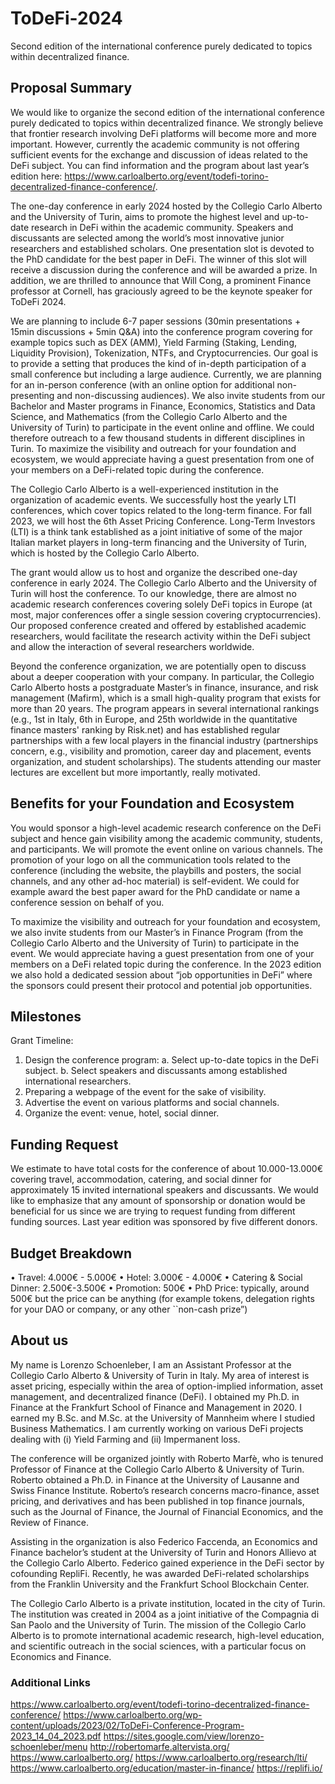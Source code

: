 # ToDeFi-2024
Second edition of the international conference purely dedicated to topics within decentralized finance. 

## Proposal Summary
We would like to organize the second edition of the international conference purely dedicated to topics within decentralized finance. We strongly believe that frontier research involving DeFi platforms will become more and more important. However, currently the academic community is not offering sufficient events for the exchange and discussion of ideas related to the DeFi subject. You can find information and the program about last year’s edition here: https://www.carloalberto.org/event/todefi-torino-decentralized-finance-conference/.

The one-day conference in early 2024 hosted by the Collegio Carlo Alberto and the University of Turin, aims to promote the highest level and up-to-date research in DeFi within the academic community. Speakers and discussants are selected among the world’s most innovative junior researchers and established scholars. One presentation slot is devoted to the PhD candidate for the best paper in DeFi. The winner of this slot will receive a discussion during the conference and will be awarded a prize. In addition, we are thrilled to announce that Will Cong, a prominent Finance professor at Cornell, has graciously agreed to be the keynote speaker for ToDeFi 2024.

We are planning to include 6-7 paper sessions (30min presentations + 15min discussions + 5min Q&A) into the conference program covering for example topics such as DEX (AMM), Yield Farming (Staking, Lending, Liquidity Provision), Tokenization, NTFs, and Cryptocurrencies. Our goal is to provide a setting that produces the kind of in-depth participation of a small conference but including a large audience. Currently, we are planning for an in-person conference (with an online option for additional non-presenting and non-discussing audiences). We also invite students from our Bachelor and Master programs in Finance, Economics, Statistics and Data Science, and Mathematics (from the Collegio Carlo Alberto and the University of Turin) to participate in the event online and offline. We could therefore outreach to a few thousand students in different disciplines in Turin. To maximize the visibility and outreach for your foundation and ecosystem, we would appreciate having a guest presentation from one of your members on a DeFi-related topic during the conference.

The Collegio Carlo Alberto is a well-experienced institution in the organization of academic events. We successfully host the yearly LTI conferences, which cover topics related to the long-term finance. For fall 2023, we will host the 6th Asset Pricing Conference. Long-Term Investors (LTI) is a think tank established as a joint initiative of some of the major Italian market players in long-term financing and the University of Turin, which is hosted by the Collegio Carlo Alberto.

The grant would allow us to host and organize the described one-day conference in early 2024. The Collegio Carlo Alberto and the University of Turin will host the conference. To our knowledge, there are almost no academic research conferences covering solely DeFi topics in Europe (at most, major conferences offer a single session covering cryptocurrencies). Our proposed conference created and offered by established academic researchers, would facilitate the research activity within the DeFi subject and allow the interaction of several researchers worldwide. 

Beyond the conference organization, we are potentially open to discuss about a deeper cooperation with your company. In particular, the Collegio Carlo Alberto hosts a postgraduate Master’s in finance, insurance, and risk management (Mafirm), which is a small high-quality program that exists for more than 20 years. The program appears in several international rankings (e.g., 1st in Italy, 6th in Europe, and 25th worldwide in the quantitative finance masters' ranking by Risk.net) and has established regular partnerships with a few local players in the financial industry (partnerships concern, e.g., visibility and promotion, career day and placement, events organization, and student scholarships). The students attending our master lectures are excellent but more importantly, really motivated.

## Benefits for your Foundation and Ecosystem
You would sponsor a high-level academic research conference on the DeFi subject and hence gain visibility among the academic community, students, and participants. We will promote the event online on various channels. The promotion of your logo on all the communication tools related to the conference (including the website, the playbills and posters, the social channels, and any other ad-hoc material) is self-evident. We could for example award the best paper award for the PhD candidate or name a conference session on behalf of you.

To maximize the visibility and outreach for your foundation and ecosystem, we also invite students from our Master’s in Finance Program (from the Collegio Carlo Alberto and the University of Turin) to participate in the event. We would appreciate having a guest presentation from one of your members on a DeFi related topic during the conference. In the 2023 edition we also hold a dedicated session about “job opportunities in DeFi” where the sponsors could present their protocol and potential job opportunities.

## Milestones 
Grant Timeline: 
1.	Design the conference program:
  a.	Select up-to-date topics in the DeFi subject.
  b.	Select speakers and discussants among established international researchers.
2.	Preparing a webpage of the event for the sake of visibility.
3.	Advertise the event on various platforms and social channels.
4.	Organize the event: venue, hotel, social dinner.

## Funding Request
We estimate to have total costs for the conference of about 10.000-13.000€ covering travel, accommodation, catering, and social dinner for approximately 15 invited international speakers and discussants. We would like to emphasize that any amount of sponsorship or donation would be beneficial for us since we are trying to request funding from different funding sources. Last year edition was sponsored by five different donors. 

## Budget Breakdown
•	Travel: 4.000€ - 5.000€
•	Hotel: 3.000€ - 4.000€
•	Catering & Social Dinner: 2.500€-3.500€
•	Promotion: 500€
•	PhD Price: typically, around 500€ but the price can be anything (for example tokens, delegation rights for your DAO or company, or any other ``non-cash prize”)

## About us
My name is Lorenzo Schoenleber, I am an Assistant Professor at the Collegio Carlo Alberto & University of Turin in Italy. My area of interest is asset pricing, especially within the area of option-implied information, asset management, and decentralized finance (DeFi). I obtained my Ph.D. in Finance at the Frankfurt School of Finance and Management in 2020. I earned my B.Sc. and M.Sc. at the University of Mannheim where I studied Business Mathematics. I am currently working on various DeFi projects dealing with (i) Yield Farming and (ii) Impermanent loss.

The conference will be organized jointly with Roberto Marfè, who is tenured Professor of Finance at the Collegio Carlo Alberto & University of Turin. Roberto obtained a Ph.D. in Finance at the University of Lausanne and Swiss Finance Institute. Roberto’s research concerns macro-finance, asset pricing, and derivatives and has been published in top finance journals, such as the Journal of Finance, the Journal of Financial Economics, and the Review of Finance.

Assisting in the organization is also Federico Faccenda, an Economics and Finance bachelor’s student at the University of Turin and Honors Allievo at the Collegio Carlo Alberto. Federico gained experience in the DeFi sector by cofounding RepliFi. Recently, he was awarded DeFi-related scholarships from the Franklin University and the Frankfurt School Blockchain Center. 

The Collegio Carlo Alberto is a private institution, located in the city of Turin. The institution was created in 2004 as a joint initiative of the Compagnia di San Paolo and the University of Turin. The mission of the Collegio Carlo Alberto is to promote international academic research, high-level education, and scientific outreach in the social sciences, with a particular focus on Economics and Finance.

### Additional Links
https://www.carloalberto.org/event/todefi-torino-decentralized-finance-conference/
https://www.carloalberto.org/wp-content/uploads/2023/02/ToDeFi-Conference-Program-2023_14_04_2023.pdf
https://sites.google.com/view/lorenzo-schoenleber/menu
http://robertomarfe.altervista.org/
https://www.carloalberto.org/
https://www.carloalberto.org/research/lti/
https://www.carloalberto.org/education/master-in-finance/
https://replifi.io/ 
